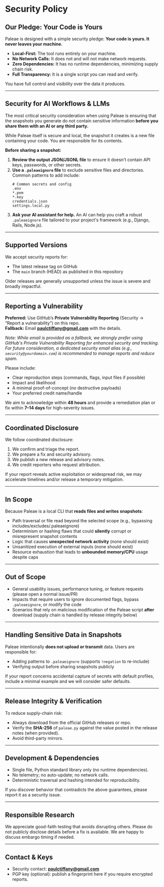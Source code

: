 # Security Policy

## Our Pledge: Your Code is Yours

Paleae is designed with a simple security pledge: **Your code is yours. It never leaves your machine.**

-   **Local-First:** The tool runs entirely on your machine.
-   **No Network Calls:** It does not and will not make network requests.
-   **Zero Dependencies:** It has no runtime dependencies, minimizing supply chain risk.
-   **Full Transparency:** It is a single script you can read and verify.

You have full control and visibility over the data it produces.

---

## Security for AI Workflows & LLMs

The most critical security consideration when using Paleae is ensuring that the snapshots you generate do not contain sensitive information **before you share them with an AI or any third party.**

While Paleae itself is secure and local, the snapshot it creates is a new file containing your code. You are responsible for its contents.

**Before sharing a snapshot:**
1.  **Review the output JSON/JSONL file** to ensure it doesn't contain API keys, passwords, or other secrets.
2.  **Use a `.paleaeignore` file** to exclude sensitive files and directories. Common patterns to add include:
    ```
    # Common secrets and config
    .env
    *.pem
    *.key
    credentials.json
    settings.local.py
    ```
3.  **Ask your AI assistant for help.** An AI can help you craft a robust `.paleaeignore` file tailored to your project's framework (e.g., Django, Rails, Node.js).

---

## Supported Versions

We accept security reports for:
- The latest release tag on GitHub
- The `main` branch (HEAD) as published in this repository

Older releases are generally unsupported unless the issue is severe and broadly impactful.

---

## Reporting a Vulnerability

**Preferred:** Use GitHub’s **Private Vulnerability Reporting** (Security → “Report a vulnerability”) on this repo.  
**Fallback:** Email **<paulctiffany@gmail.com>** with the details.

*Note: While email is provided as a fallback, we strongly prefer using GitHub's Private Vulnerability Reporting for enhanced security and tracking. For future consideration, a dedicated security email alias (e.g., `security@yourdomain.com`) is recommended to manage reports and reduce spam.*

Please include:
- Clear reproduction steps (commands, flags, input files if possible)
- Impact and likelihood
- A minimal proof-of-concept (no destructive payloads)
- Your preferred credit name/handle

We aim to acknowledge within **48 hours** and provide a remediation plan or fix within **7–14 days** for high-severity issues.

---

## Coordinated Disclosure

We follow coordinated disclosure:
1. We confirm and triage the report.
2. We prepare a fix and security advisory.
3. We publish a new release and advisory notes.
4. We credit reporters who request attribution.

If your report reveals active exploitation or widespread risk, we may accelerate timelines and/or release a temporary mitigation.

---

## In Scope

Because Paleae is a local CLI that **reads files and writes snapshots**:
- Path traversal or file read beyond the selected scope (e.g., bypassing includes/excludes/.paleaeignore)
- Determinism or hashing flaws that could **silently** corrupt or misrepresent snapshot contents
- Logic that causes **unexpected network activity** (none should exist)
- Unsanitized execution of external inputs (none should exist)
- Resource exhaustion that leads to **unbounded memory/CPU** usage despite caps

---

## Out of Scope

- General usability issues, performance tuning, or feature requests (please open a normal issue/PR)
- Impacts that require users to ignore documented flags, bypass `.paleaeignore`, or modify the code
- Scenarios that rely on malicious modification of the Paleae script **after** download (supply chain is handled by release integrity below)

---

## Handling Sensitive Data in Snapshots

Paleae intentionally **does not upload or transmit** data. Users are responsible for:
- Adding patterns to `.paleaeignore` (supports `!negation` to re-include)
- Verifying output before sharing snapshots publicly

If your report concerns accidental capture of secrets with default profiles, include a minimal example and we will consider safer defaults.

---

## Release Integrity & Verification

To reduce supply-chain risk:
- Always download from the official GitHub releases or repo.
- Verify the **SHA-256** of `paleae.py` against the value posted in the release notes (when provided).
- Avoid third-party mirrors.

---

## Development & Dependencies

- Single file, Python standard library only (no runtime dependencies).
- No telemetry; no auto-update; no network calls.
- Deterministic traversal and hashing intended for reproducibility.

If you discover behavior that contradicts the above guarantees, please report it as a security issue.

---

## Responsible Research

We appreciate good-faith testing that avoids disrupting others. Please do not publicly disclose details before a fix is available. 
We are happy to discuss embargo timing if needed.

---

## Contact & Keys

- Security contact: **<paulctiffany@gmail.com>**
- PGP key (optional): publish a fingerprint here if you require encrypted reports.
